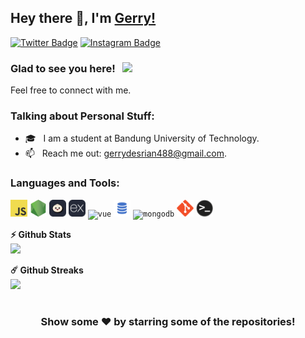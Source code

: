 ## Hey there 👋, I'm [Gerry!](https://github.com/iss4gerry)  
 
[![Twitter Badge](https://img.shields.io/badge/-Twitter-00acee?style=flat-square&logo=Twitter&logoColor=white)](https://twitter.com/iss4mayu/)
[![Instagram Badge](https://img.shields.io/badge/-Instagram-e4405f?style=flat-square&logo=Instagram&logoColor=white)](https://instagram.com/iss4gerry/)
   
### Glad to see you here! &nbsp; ![](https://visitor-badge.glitch.me/badge?page_id=iampavangandhi.iampavangandhi&style=flat-square&color=0088cc) 
  
Feel free to connect with me. 
  
### Talking about Personal Stuff:

- 🎓 &nbsp; I am a student at Bandung University of Technology. 
- 📫 &nbsp; Reach me out: gerrydesrian488@gmail.com.

### Languages and Tools:

<code><img height="27" src="https://raw.githubusercontent.com/github/explore/80688e429a7d4ef2fca1e82350fe8e3517d3494d/topics/javascript/javascript.png" alt="javascript"></code>
<code><img height="27" src="https://raw.githubusercontent.com/github/explore/80688e429a7d4ef2fca1e82350fe8e3517d3494d/topics/nodejs/nodejs.png" alt="nodejs"></code>
<code><img height="27" src="https://github.com/tandpfun/skill-icons/blob/main/icons/Bun-Dark.svg" alt="bunjs"></code>
<code><img height="27" src="https://github.com/tandpfun/skill-icons/blob/main/icons/ExpressJS-Dark.svg" alt="express"></code>
<code><img height="27" src="https://skillicons.dev/icons?i=vue" alt="vue"></code>
<code><img height="27" src="https://raw.githubusercontent.com/github/explore/80688e429a7d4ef2fca1e82350fe8e3517d3494d/topics/sql/sql.png" alt="sql"></code>
<code><img height="27" src="https://encrypted-tbn0.gstatic.com/images?q=tbn%3AANd9GcSTTzPAw-55ssm1Im594xYZ9eRQu2JylrkYLg&usqp=CAU" alt="mongodb"></code>
<code><img height="27" src="https://raw.githubusercontent.com/devicons/devicon/master/icons/git/git-original.svg" alt="git"></code>
<code><img height="27" src="https://raw.githubusercontent.com/github/explore/80688e429a7d4ef2fca1e82350fe8e3517d3494d/topics/terminal/terminal.png" alt="terminal"></code>

  <b>⚡ Github Stats</b>
  <br />
  <img height="180em" src="https://github-readme-stats.vercel.app/api/top-langs/?username=iss4gerry&exclude_repo=KNN-Image-Classification&show_icons=true&hide_border=true&layout=compact&langs_count=8"/>

  <b>☄️ Github Streaks</b>
  <br />
  <img height="180em" src="https://github-readme-streak-stats.herokuapp.com/?user=iss4gerry&hide_border=true" />
  
#

<div align="center">

### Show some ❤️ by starring some of the repositories!

</div>
